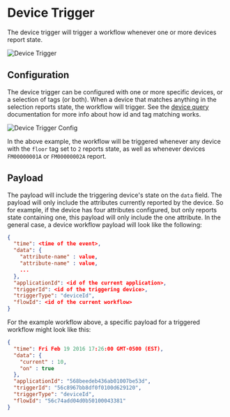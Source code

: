 # Device Trigger

The device trigger will trigger a workflow whenever one or more devices report state.

![Device Trigger](/images/workflows/triggers/device-trigger.png "Device Trigger")

## Configuration

The device trigger can be configured with one or more specific devices, or a selection of tags (or both).  When a device that matches anything in the selection reports state, the workflow will trigger.  See the [device query](/devices/device-queries/) documentation for more info about how id and tag matching works.

![Device Trigger Config](/images/workflows/triggers/device-trigger-config.png "Device Trigger Config")

In the above example, the workflow will be triggered whenever any device with the `floor` tag set to `2` reports state, as well as whenever devices `FM00000001A` or `FM00000002A` report.

## Payload

The payload will include the triggering device's state on the `data` field. The payload will only include the attributes currently reported by the device. So for example, if the device has four attributes configured, but only reports state containing one, this payload will only include the one attribute.  In the general case, a device workflow payload will look like the following:

```json
{
  "time": <time of the event>,
  "data": {
    "attribute-name" : value,
    "attribute-name" : value,
    ...
  },
  "applicationId": <id of the current application>,
  "triggerId": <id of the triggering device>,
  "triggerType": "deviceId",
  "flowId": <id of the current workflow>
}
```

For the example workflow above, a specific payload for a triggered workflow might look like this:

```json
{
  "time": Fri Feb 19 2016 17:26:00 GMT-0500 (EST),
  "data": {
    "current" : 10,
    "on" : true
  },
  "applicationId": "568beedeb436ab01007be53d",
  "triggerId": "56c8967bb8df0f0100d629120",
  "triggerType": "deviceId",
  "flowId": "56c74add04d0b50100043381"
}
```
